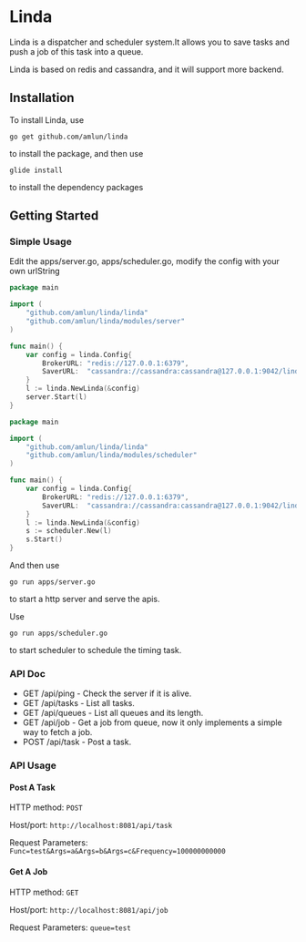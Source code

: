 # Linda

Linda is a dispatcher and scheduler system.It allows you to save tasks and push a job of this task into a queue.

Linda is based on redis and cassandra, and it will support more backend.

## Installation

To install Linda, use 

`go get github.com/amlun/linda`

to install the package, and then use

`glide install`

to install the dependency packages

## Getting Started

### Simple Usage

Edit the apps/server.go, apps/scheduler.go, modify the config with your own urlString

```go
package main

import (
	"github.com/amlun/linda/linda"
	"github.com/amlun/linda/modules/server"
)

func main() {
	var config = linda.Config{
		BrokerURL: "redis://127.0.0.1:6379",
		SaverURL:  "cassandra://cassandra:cassandra@127.0.0.1:9042/linda",
	}
	l := linda.NewLinda(&config)
	server.Start(l)
}
```

```go
package main

import (
	"github.com/amlun/linda/linda"
	"github.com/amlun/linda/modules/scheduler"
)

func main() {
	var config = linda.Config{
		BrokerURL: "redis://127.0.0.1:6379",
		SaverURL:  "cassandra://cassandra:cassandra@127.0.0.1:9042/linda",
	}
	l := linda.NewLinda(&config)
	s := scheduler.New(l)
	s.Start()
}

```

And then use

`go run apps/server.go`

to start a http server and serve the apis.

Use

`go run apps/scheduler.go`

to start scheduler to schedule the timing task.


### API Doc

 * GET /api/ping - Check the server if it is alive.
 * GET /api/tasks - List all tasks.
 * GET /api/queues - List all queues and its length.
 * GET /api/job - Get a job from queue, now it only implements a simple way to fetch a job.
 * POST /api/task - Post a task.
 
### API Usage 

#### Post A Task
HTTP method: `POST`

Host/port: `http://localhost:8081/api/task`

Request Parameters: `Func=test&Args=a&Args=b&Args=c&Frequency=100000000000`

#### Get A Job
HTTP method: `GET`

Host/port: `http://localhost:8081/api/job`

Request Parameters: `queue=test`